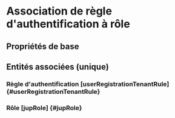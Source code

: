 # Association de règle d'authentification à rôle
<!--- THIS FILE IS GENERATED PLEASE DO NOT EDIT IT DIRECTLY --->



## Propriétés de base



## Entités associées (unique)

### Règle d'authentification [userRegistrationTenantRule] {#userRegistrationTenantRule}
        

### Rôle [jupRole] {#jupRole}
        





